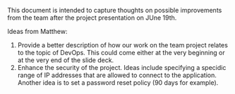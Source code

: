 This document is intended to capture thoughts on possible improvements from the team after the project presentation on JUne 19th.

Ideas from Matthew:
1. Provide a better description of how our work on the team project relates to the topic of DevOps.  This could come either at the very beginning or at the very end of the slide deck.
2. Enhance the security of the project.  Ideas include specifying a specidic range of IP addresses that are allowed to connect to the application.  Another idea is to set a password reset policy (90 days for example).

